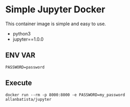 # Simple Jupyter Docker

This container image is simple and easy to use.

* python3
* jupyter==1.0.0

## ENV VAR

    PASSWORD=password

## Execute

    docker run --rm -p 8000:8000 -e PASSWORD=my_password allanbatista/jupyter
